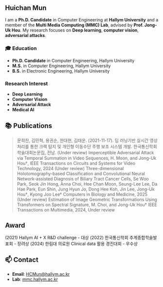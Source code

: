 ## Huichan Mun
I am a **Ph.D. Candidate** in Computer Engineering at **Hallym University** and a member of the **Multi Media Computing (MMC) Lab**, advised by **Prof. Jong-Uk Hou**. My research focuses on **Deep learning**, **computer vision**, **adversarial attacks**.  

### 🎓 Education
- **Ph.D. Candidate** in Computer Engineering, Hallym University  
- **M.S.** in Computer Engineering, Hallym University  
- **B.S.** in Electronic Engineering, Hallym University  

###  Research Interest
 - **Deep Learning**
 - **Computer Vision**
 - **Adversarial Attack**
 - **Medical AI**


## 📚 Publications
> 문희찬, 김민혁, 용권순, 한대현, 김태운. (2021-11-17). 딥 러닝기반 실시간 영상처리를 통한 크랙 탐지 및 개인형 이동수단 주행 보조 시스템 개발. 한국통신학회 학술대회논문집, 전남.
> (Under review) Imperceptible Adversarial Attack via Temporal Summation in Video Sequences, H. Moon, and Jong-Uk Hou†, IEEE Transactions on Circuits and Systems for Video Technology, 2024
> (Under review) Three-dimensional Holotomography-based Classification and Convolutional Neural Network-assisted Diagnosis of Biliary Tract Cancer Cells, Se Woo Park, Seok Jin Hong, Anna Choi, Hee Chan Moon, Seung-Lee Lee, Da Hae Park, Eun Shin, Jung Hyun Jo, Dong Hee Koh, Jin Lee, Jong-Uk Hou†, Kyong Joo Lee† Computers in Biology and Medicine, 2025
> (Under review) Estimation of Image Geometric Transformations Using Transformers on Spectral Signature, M. Choi, and Jong-Uk Hou† IEEE Transactions on Multimedia, 2024, Under review


## Award
(2021) Hallym AI + X R&D challenge  - 대상
(2022) 한국통신학회 추계종합학술발표회  - 장려상
(2024) 한림대 의료원 Clinical data 활용 경진대회 - 우수상
## 📫 Contact
- **Email**: HCMun@hallym.ac.kr 
- **Lab**: [mmc.hallym.ac.kr](https://mmc.hallym.ac.kr)  

